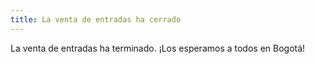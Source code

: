 ```yaml
---
title: La venta de entradas ha cerrado
---
```

La venta de entradas ha terminado. ¡Los esperamos a todos en Bogotá!